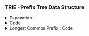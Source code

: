 ### TRIE - Prefix Tree Data Structure 
    
<details> 
  <summary> Expanation : </summary>
    <br>
   Source: 
   <ul>
       <li> https://www.youtube.com/watch?v=zbV0IRWBNvU  </li>
       <li> https://cppsecrets.com/users/9999109111117110105971171035048484864103109971051084699111109/C00-Trie-Datastructure.php </li>
       <li> https://medium.com/techie-delight/trie-data-structure-overview-and-practice-problems-2db1bad4bf49 </li>
   </ul>
    
</details>   
<details> 
  <summary> Code : </summary>

```
#include<bits/stdc++.h>
#define ll             long long
#define pb             push_back
#define all(v)         v.begin(),v.end()
#define fr(i,s,e)      for(ll i=s;i<e;i++)
#define rfr(i,e,s)     for(ll i=e;i>=s;i--)
#define endl           "\n"
#define sz(a)          (ll)a.size()
#define mem1(a)        memset(a,-1,sizeof(a))
#define pii            pair<int,int>
#define mod            1000000007
#define fast           ios_base::sync_with_stdio(0);cin.tie(NULL);cout.tie(NULL)
using namespace std;

struct node {

    node *child[26];
    bool word = false ;
    ll childCount = 0 ;
    node(){
        fr(i,0,26) child[i] = NULL ;
    }

} ;//*root;

node* root = new node ;

void insertString ( string s ){

    ll d = s.size() ;
    node* pnt = root ;

    fr(i,0,d){
        ll index = s[i]-97;
        if(!pnt->child[index]){
            pnt->child[index] = new node();
        }
        pnt = pnt->child[index];
        pnt->childCount+=1;
    }
    pnt->word = true ;

}

bool searchString( string s ){
    ll d = s.size() ;
    node* pnt = root ;

    fr(i,0,d){
        ll index = s[i]-97;
        if(!pnt->child[index]) return false ;
        pnt = pnt->child[index];
    }
    return pnt->word;
}

ll searchPrefix( string s ){
    ll d = s.size() ;
    node* pnt = root ;

    fr(i,0,d){
        ll index = s[i]-97;
        if(!pnt->child[index]) return -1 ;
        pnt = pnt->child[index];
    }
    return pnt->childCount;
}
int main(){

    for(ll i=0;i<5;i++){
        string s ;
        cin >> s ;
        insertString(s);
    }
//   for(ll i=0;i<5;i++){
//        string s ;
//        cin >> s ;
//        if(searchString(s)) cout << "Pres\n";
//        else cout << "Abs\n";
//    }
    for(ll i=0;i<5;i++){
        string s ;
        cin >> s ;
        ll d = searchPrefix(s);
        cout << "Len : " << d << endl;
    }

return 0 ;
}

```

</details>   
    
<details> 
    <summary> Longest Common Prefix : Code </summary> 

```
#include<bits/stdc++.h>
#define ll             long long
#define pb             push_back
#define all(v)         v.begin(),v.end()
#define fr(i,s,e)      for(ll i=s;i<e;i++)
#define rfr(i,e,s)     for(ll i=e;i>=s;i--)
#define endl           "\n"
#define sz(a)          (ll)a.size()
#define mem1(a)        memset(a,-1,sizeof(a))
#define pii            pair<int,int>
#define mod            1000000007
#define fast           ios_base::sync_with_stdio(0);cin.tie(NULL);cout.tie(NULL)
using namespace std;

struct Trie {
    Trie *child[26];
    bool word = false ;
    ll childCount = 0 ;
    Trie(){
        fr(i,0,26) child[i] = NULL ;
    }
} ;

Trie* root = new Trie ;

void insertString ( string s ){

    ll d = s.size() ;
    Trie* pnt = root ;

    fr(i,0,d){
        ll index = s[i]-97;
        if(!pnt->child[index]){
            pnt->child[index] = new Trie();
        }
        pnt = pnt->child[index];
        pnt->childCount+=1;
    }
    pnt->word = true ;

}

int main(){
    ll n , d = 0 ;
    cin >> n ;
    string s ;
    for(ll i=0;i<n;i++){
        cin >> s ;
        insertString(s);
    }
    Trie* nd = root , tmp ;
    while(1){
         Trie* tmp = NULL ;
         ll cnt = 0 ;
         fr(i,0,26){
            if(nd->child[i]!=NULL){
                cnt+=1;
                tmp = nd->child[i];
            }
         }
         nd = tmp;
         if(!tmp) break;
         if(cnt>1) break;
         d+=1;
    }

    fr(i,0,d) cout << s[i] ; cout << endl;

return 0 ;
}


   
```
    
</details> 
